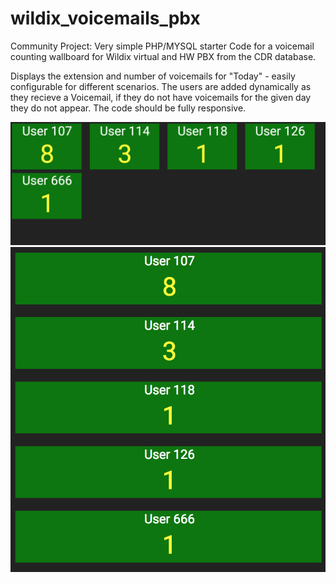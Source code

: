 # wildix_voicemails_pbx
Community Project:
Very simple PHP/MYSQL starter Code for a voicemail counting wallboard for Wildix virtual and HW PBX from the CDR database.

Displays the extension and number of voicemails for "Today" - easily configurable for different scenarios.
The users are added dynamically as they recieve a Voicemail, if they do not have voicemails 
for the given day they do not appear.
The code should be fully responsive.

![Alt text](https://github.com/michaelDXP/wildix_voicemails_pbx/blob/master/wide.png)
![Alt text](https://github.com/michaelDXP/wildix_voicemails_pbx/blob/master/mobile.png)
